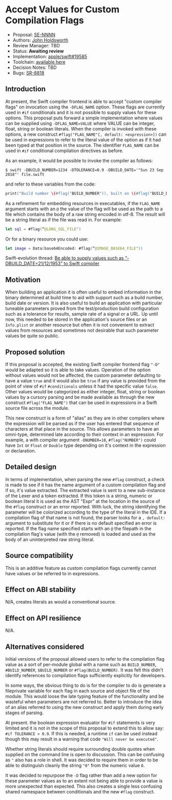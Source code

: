 # Accept Values for Custom Compilation Flags

* Proposal: [SE-NNNN](NNNN-compilation-flags-with-values.md)
* Authors: [John Holdsworth](https://github.com/johnno1962)
* Review Manager: TBD
* Status: **Awaiting review**
* Implementation: [apple/swift#19585](https://github.com/apple/swift/pull/19585)
* Toolchain: [available here](http://johnholdsworth.com/swift-LOCAL-2018-09-28-a-osx.tar.gz)
* Decision Notes: TBD
* Bugs: [SR-8818](https://bugs.swift.org/browse/SR-8818)

## Introduction

At present, the Swift compiler frontend is able to accept "custom compiler flags" on invocation using the `-DFLAG_NAME` option. These flags are currently used in `#if` conditionals and it is not possible to supply values for these options. This proposal puts forward a simple implementation where values can be supplied using `-DFLAG_NAME=VALUE` where VALUE can be integer, float, string or boolean literals. When the compiler is invoked with these options, a new construct `#flag("FLAG_NAME"[, default: <expression>])` can be used in expressions to refer to the literal value of the option as if it had been typed at that position in the source. The identifier `FLAG_NAME` can be used in `#if` conditional compilation directives as before.

As an example, it would be possible to invoke the compiler as follows:

```shell
$ swift -DBUILD_NUMBER=1234 -DTOLERANCE=0.9 -DBUILD_DATE='"Sun 23 Sep 2018"' file.swift
```
and refer to these variables from the code:
```swift
print("Build number \(#flag("BUILD_NUMBER")), built on \(#flag("BUILD_DATE"))")
```

As a refinement for embedding resources in executables, if the `FLAG_NAME` argument starts with an `@` the value of the flag will be used as the path to a file which contains the body of a raw string encoded in utf-8. The result will be a string literal as if the file was read in. For example:
```swift
let sql = #flag(“@LONG_SQL_FILE")
```
Or for a binary resource you could use:
```swift
let image = Data(base64Encoded: #flag(“@IMAGE_BASE64_FILE"))
```

Swift-evolution thread: [Be able to supply values such as “-DBUILD_DATE=21/12/1953” to Swift compiler](https://forums.swift.org/t/be-able-to-supply-values-such-as-dbuild-date-21-12-1953-to-swift-compiler/11119)

## Motivation

When building an application it is often useful to embed information in the binary determined at build time to aid with support such as a build number, build date or version. It is also useful to build an application with particular tuneable parameters proved from the test/production build configuration such as a tolerance for results, sample rate of a signal or a URL. Up until now, this needed to be stored in the application's source files or an `Info.plist` or another resource but often it is not convenient to extract values from resources and sometimes not desirable that such parameter values be quite so public.

## Proposed solution

If this proposal is accepted, the existing Swift compiler frontend flag `"-D"` would be adapted so it is able to take values. Operation of the option without values would not be affected, the custom parameter defaulting to have a value `true` and it would also be `true`  if any value is provided from the point of view of `#if` `#conditionals` unless it had the specific value `false`. Other values would be categorized as either integer, float, string or boolean values by a cursory parsing and be made available as through the new construct `#flag("FLAG_NAME")` that can be used in expressions in a Swift source file across the module.

This new construct is a form of "alias" as they are in other compilers where the expression will be parsed as if the user has entered that sequence of characters at that place in the source. This allows parameters to have an omni-type, determined late according to their context in an expression. For example, a with compiler argument `-DNUMBER=10`, `#flag("NUMBER")` could have `Int` or `Float` or `Double` type depending on it's context in the expression or declaration. 

## Detailed design

In terms of implementation, when parsing the new `#flag` construct, a check is made to see if it has the name argument of a custom compilation flag and if so, it's value extracted. The extracted value is sent to a new sub-instance of the Lexer and a token extracted. If this token is a string, numeric or boolean literal it is used as the AST "Expr" at the location in the source of the `#flag` construct or an error reported. With luck, the string identifying the parameter will be colorized according to the type of the literal in the IDE. If a compilation flag of that name is not found, the parser looks for a `, default:` argument to substitute for it or if there is no default specified an error is reported. If the flag name specified starts with an `@` the filepath in the compilation flag's value (with the `@` removed) is loaded and used as the body of an  uninterpreted raw string literal. 

## Source compatibility

This is an additive feature as custom compilation flags currently cannot have values or be referred to in expressions.

## Effect on ABI stability

N/A, creates literals as would a conventional source.

## Effect on API resilience

N/A.

## Alternatives considered

Initial versions of the proposal allowed users to refer to the compilation flag value as a sort of per-module global with a name such as `BUILD_NUMBER`, `#BUILD_NUMBER`, `$BUILD_NUMBER` or `#flag(BUILD_NUMBER)`. It was felt this didn't identify references to compilation flags sufficiently explicitly for developers.

In some ways, the obvious thing to do is for the compiler to do is generate a fileprivate variable for each flag in each source and object file of the module. This would loose the late typing feature of the functionality and be wasteful when parameters are not referred to. Better to introduce the idea of an alias referred to using the new construct and apply them during early stages of parsing.

At present. the boolean expression evaluator for `#if` statements is very limited and it is not in the scope of this proposal to extend this to allow say: `#if TOLERANCE > 0.9`. If this is needed, a runtime `if` can be used instead though this may result in a warning that code `"Will never be executed"`.

Whether string literals should require surrounding double quotes when supplied on the command line is open to discussion. This can be confusing as `"` also has a role in shell. It was decided to require them in order to be able to distinguish cleanly the string `"0"` from the numeric value `0`.

It was decided to repurpose the `-D` flag rather than add a new option for these parameter values as to an extent not being able to provide a value is more unexpected than expected. This also creates a single less confusing shared namespace between conditionals and the new `#flag` construct.